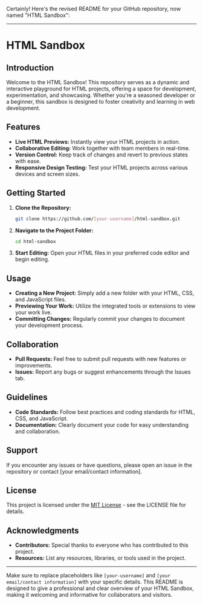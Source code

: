 Certainly! Here's the revised README for your GitHub repository, now named "HTML Sandbox":

---

# HTML Sandbox

## Introduction
Welcome to the HTML Sandbox! This repository serves as a dynamic and interactive playground for HTML projects, offering a space for development, experimentation, and showcasing. Whether you're a seasoned developer or a beginner, this sandbox is designed to foster creativity and learning in web development.

## Features
- **Live HTML Previews:** Instantly view your HTML projects in action.
- **Collaborative Editing:** Work together with team members in real-time.
- **Version Control:** Keep track of changes and revert to previous states with ease.
- **Responsive Design Testing:** Test your HTML projects across various devices and screen sizes.

## Getting Started
1. **Clone the Repository:**
   ```bash
   git clone https://github.com/[your-username]/html-sandbox.git
   ```
2. **Navigate to the Project Folder:**
   ```bash
   cd html-sandbox
   ```
3. **Start Editing:**
   Open your HTML files in your preferred code editor and begin editing.

## Usage
- **Creating a New Project:** Simply add a new folder with your HTML, CSS, and JavaScript files.
- **Previewing Your Work:** Utilize the integrated tools or extensions to view your work live.
- **Committing Changes:** Regularly commit your changes to document your development process.

## Collaboration
- **Pull Requests:** Feel free to submit pull requests with new features or improvements.
- **Issues:** Report any bugs or suggest enhancements through the Issues tab.

## Guidelines
- **Code Standards:** Follow best practices and coding standards for HTML, CSS, and JavaScript.
- **Documentation:** Clearly document your code for easy understanding and collaboration.

## Support
If you encounter any issues or have questions, please open an issue in the repository or contact [your email/contact information].

## License
This project is licensed under the [MIT License](LICENSE) - see the LICENSE file for details.

## Acknowledgments
- **Contributors:** Special thanks to everyone who has contributed to this project.
- **Resources:** List any resources, libraries, or tools used in the project.

---

Make sure to replace placeholders like `[your-username]` and `[your email/contact information]` with your specific details. This README is designed to give a professional and clear overview of your HTML Sandbox, making it welcoming and informative for collaborators and visitors.
